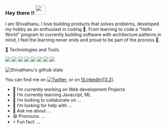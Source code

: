 ### Hey there !! <img src="https://raw.githubusercontent.com/MartinHeinz/MartinHeinz/master/wave.gif" width="30px">

I am Shivathanu. I love building products that solves problems, developed my hobby as an enthusiast in coding 🤩. From learning to code a "Hello World" program to currently building software with architecture patterns in mind, I feel the learning never ends and proud to be part of the process 🙋.

🔧 Technologies and Tools

![](https://img.shields.io/static/v1?label=Code&message=Javascript&color=yellow) ![](https://img.shields.io/static/v1?label=Code&message=React&color=blue) 
![](https://img.shields.io/static/v1?label=OS&message=macOS&color=brightgreen) ![](https://img.shields.io/static/v1?label=Tool&message=Docker&color=pink) 
![](https://img.shields.io/static/v1?label=Cloud&message=DigitalOcean&color=orange) ![](https://img.shields.io/static/v1?label=Cloud&message=AWS&color=orange) 
![](https://img.shields.io/static/v1?label=Database&message=MySQL&color=green) ![](https://img.shields.io/static/v1?label=Database&message=NoSQL&color=orange)

![Shivathanu's github stats](https://github-readme-stats.vercel.app/api?username=Shivathanu&show_icons=true&theme=radical)

You can find me on [![Twitter][1.2]][1], or on [![LinkedIn][3.2]][2].

<!-- Icons -->

[1.2]: http://i.imgur.com/wWzX9uB.png (twitter icon without padding)
[2.2]: https://raw.githubusercontent.com/MartinHeinz/MartinHeinz/master/linkedin-3-16.png (LinkedIn icon without padding)

<!-- Links to your social media accounts -->

[1]: https://twitter.com/Martin_Heinz_
[2]: https://www.linkedin.com/in/heinz-martin/

- 🔭 I’m currently working on Web development Projects
- 🌱 I’m currently learning Javacript, ML
- 👯 I’m looking to collaborate on ...
- 🤔 I’m looking for help with ...
- 💬 Ask me about ...
- 😄 Pronouns: ...
- ⚡ Fun fact: ...

